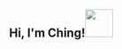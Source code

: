<h2 align="center">Hi, I'm Ching!<img src="https://media0.giphy.com/media/XKm5eT9YS9i2Y44CZU/giphy.gif?cid=ecf05e472xtnfo0x1ns8pj1y3m5qi2ew31t8jgoct5th008s&rid=giphy.gif&ct=s" width="50"></h2>
